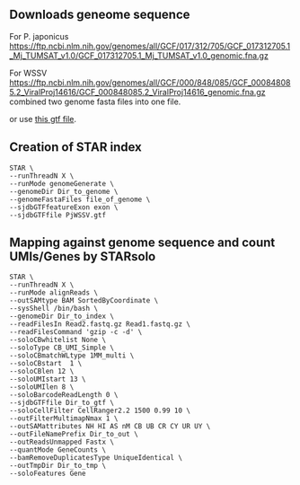 ## Downloads geneome sequence
For P. japonicus
https://ftp.ncbi.nlm.nih.gov/genomes/all/GCF/017/312/705/GCF_017312705.1_Mj_TUMSAT_v1.0/GCF_017312705.1_Mj_TUMSAT_v1.0_genomic.fna.gz

For WSSV
https://ftp.ncbi.nlm.nih.gov/genomes/all/GCF/000/848/085/GCF_000848085.2_ViralProj14616/GCF_000848085.2_ViralProj14616_genomic.fna.gz
combined two genome fasta files into one file.

or use [this gtf file](https://github.com/KeiichiroKOIWAI/Drop-seq-PjHem/blob/main/PjWSSV.gtf.tar.gz).

## Creation of STAR index
```
STAR \
--runThreadN X \
--runMode genomeGenerate \
--genomeDir Dir_to_genome \
--genomeFastaFiles file_of_genome \
--sjdbGTFfeatureExon exon \
--sjdbGTFfile PjWSSV.gtf
```

## Mapping against genome sequence and count UMIs/Genes by STARsolo
```
STAR \
--runThreadN X \
--runMode alignReads \
--outSAMtype BAM SortedByCoordinate \
--sysShell /bin/bash \
--genomeDir Dir_to_index \
--readFilesIn Read2.fastq.gz Read1.fastq.gz \
--readFilesCommand 'gzip -c -d' \
--soloCBwhitelist None \
--soloType CB_UMI_Simple \
--soloCBmatchWLtype 1MM_multi \
--soloCBstart  1 \
--soloCBlen 12 \
--soloUMIstart 13 \
--soloUMIlen 8 \
--soloBarcodeReadLength 0 \
--sjdbGTFfile Dir_to_gtf \
--soloCellFilter CellRanger2.2 1500 0.99 10 \
--outFilterMultimapNmax 1 \
--outSAMattributes NH HI AS nM CB UB CR CY UR UY \
--outFileNamePrefix Dir_to_out \
--outReadsUnmapped Fastx \
--quantMode GeneCounts \
--bamRemoveDuplicatesType UniqueIdentical \
--outTmpDir Dir_to_tmp \
--soloFeatures Gene
```
